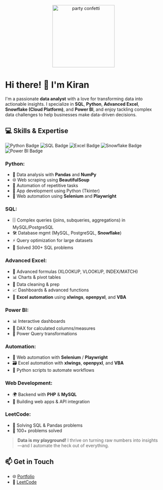 <!-- 🎉 Confetti GIF header -->
<p align="center">
  <img src="https://media.giphy.com/media/3oEjI6SIIHBdRxXI40/giphy.gif" alt="party confetti" width="200"/>
</p>

# Hi there! 👋 I'm Kiran

I'm a passionate **data analyst** with a love for transforming data into actionable insights. I specialize in **SQL**, **Python**, **Advanced Excel**, **Snowflake (Cloud Platform)**, and **Power BI**, and enjoy tackling complex data challenges to help businesses make data-driven decisions.

## 💻 Skills & Expertise

<!-- Animated skill badges -->
<p>
  <img src="https://img.shields.io/badge/Python-🐍-brightgreen?logo=python&style=for-the-badge&animation=true" alt="Python Badge"/>
  <img src="https://img.shields.io/badge/SQL-🗄️-blue?logo=mysql&style=for-the-badge&animation=true" alt="SQL Badge"/>
  <img src="https://img.shields.io/badge/Excel-📊-success?logo=microsoft-excel&style=for-the-badge&animation=true" alt="Excel Badge"/>
  <img src="https://img.shields.io/badge/Snowflake-❄️-info?logo=snowflake&style=for-the-badge&animation=true" alt="Snowflake Badge"/>
  <img src="https://img.shields.io/badge/Power_BI-📈-yellow?logo=power-bi&style=for-the-badge&animation=true" alt="Power BI Badge"/>
</p>

### **Python**:
- 🐍 Data analysis with **Pandas** and **NumPy**  
- 🌐 Web scraping using **BeautifulSoup**  
- 🤖 Automation of repetitive tasks  
- 📱 App development using Python (Tkinter)  
- 🧩 Web automation using **Selenium** and **Playwright**

### **SQL**:
- 🗄️ Complex queries (joins, subqueries, aggregations) in MySQL/PostgreSQL  
- 🛠️ Database mgmt (MySQL, PostgreSQL, **Snowflake**)  
- ⚡ Query optimization for large datasets  
- 🧠 Solved 300+ SQL problems

### **Advanced Excel**:
- 🔢 Advanced formulas (XLOOKUP, VLOOKUP, INDEX/MATCH)  
- 📊 Charts & pivot tables  
- 🧹 Data cleaning & prep  
- 📈 Dashboards & advanced functions  
- 🤖 **Excel automation** using **xlwings**, **openpyxl**, and **VBA**

### **Power BI**:
- 📊 Interactive dashboards  
- 🧮 DAX for calculated columns/measures  
- 🔄 Power Query transformations  

### **Automation**:
- 🧠 Web automation with **Selenium** / **Playwright**  
- 🗃️ Excel automation with **xlwings**, **openpyxl**, and **VBA**  
- 🔄 Python scripts to automate workflows

### **Web Development**:
- 🌍 Backend with **PHP** & **MySQL**  
- 🧱 Building web apps & API integration  

### **LeetCode**:
- 🔄 Solving SQL & Pandas problems  
- 🏅 100+ problems solved  

> **Data is my playground!** I thrive on turning raw numbers into insights—and I automate the heck out of everything.

## 📫 Get in Touch
- 🌐 [Portfolio](https://www.kirananalyst.com/)  
- 📧 [LeetCode](https://leetcode.com/u/obitorin07/)  
